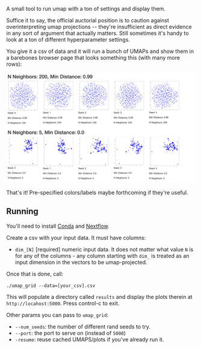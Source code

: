 A small tool to run umap with a ton of settings and display them.

Suffice it to say, the official auctorial position is to caution against
overinterpreting umap projections -- they're insufficient as direct evidence
in any sort of argument that actually matters. Still sometimes it's handy to
look at a ton of different hyperparameter settings.

You give it a csv of data and it will run a bunch of UMAPs and show them in a
barebones browser page that looks something this (with many more rows):

![Screenshot of a bunch of UMAPs in an HTML grid](media/screenshot.png)

That's it! Pre-specified colors/labels maybe forthcoming if they're useful.


## Running

You'll need to install [Conda](https://conda.io) and
[Nextflow](https://www.nextflow.io).

Create a csv with your input data. It must have columns:
- `dim_[N]` [required] numeric input data. It does not matter what value `N` is
       for any of the columns - any column starting with `dim_` is treated as an input
       dimension in the vectors to be umap-projected.

Once that is done, call:

```
./umap_grid --data=[your_csv].csv
```

This will populate a directory called `results` and display the plots therein
at `http://locahost:5000`. Press control-c to exit.

Other params you can pass to `umap_grid`:
- `--num_seeds`: the number of different rand seeds to try.
- `--port`: the port to serve on (instead of `5000`)
- `-resume`: reuse cached UMAPS/plots if you've already run it.
